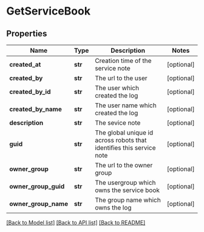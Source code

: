 # GetServiceBook

## Properties
Name | Type | Description | Notes
------------ | ------------- | ------------- | -------------
**created_at** | **str** | Creation time of the service note | [optional] 
**created_by** | **str** | The url to the user | [optional] 
**created_by_id** | **str** | The user which created the log | [optional] 
**created_by_name** | **str** | The user name which created the log | [optional] 
**description** | **str** | The sevice note | [optional] 
**guid** | **str** | The global unique id across robots that identifies this service note | [optional] 
**owner_group** | **str** | The url to the owner group | [optional] 
**owner_group_guid** | **str** | The usergroup which owns the service book | [optional] 
**owner_group_name** | **str** | The group name which owns the log | [optional] 

[[Back to Model list]](../README.md#documentation-for-models) [[Back to API list]](../README.md#documentation-for-api-endpoints) [[Back to README]](../README.md)

